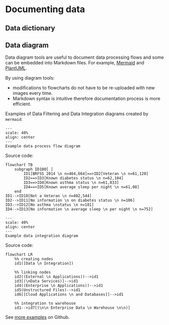 # Documenting data

## Data dictionary

## Data diagram
Data diagram tools are useful to document data processing flows and some can be embedded into Markdown files. For example, [Mermaid](https://github.com/mermaid-js/mermaid#readme) and [PlantUML](https://plantuml.com).

By using diagram tools:
* modifications to flowcharts do not have to be re-uploaded with new images every time.
* Markdown syntax is intuitive therefore documentation process is more efficient. 

Examples of Data Filtering and Data Integration diagrams created by `mermaid`:

```{figure} imgs/process_flow.png
---
scale: 40%
align: center 
---
Example data process flow diagram
```

Source code:
```
flowchart TB
    subgraph ID100[ ]
        ID1[BRFSS 2014 \n n=464,664]==>ID2[Veteran \n n=61,120]
        ID2==>ID3[Known diabetes status \n n=62,104]
        ID3==>ID4[Known asthma status \n n=61,833]
        ID4==>ID5[Known average sleep per night \n n=61,08]
    end
ID1-->ID10[Not a Veteran \n n=402,544]
ID2-->ID11[No information \n on diabetes status \n n=106]
ID3-->ID12[No asthma \nstatus \n n=181]
ID4-->ID13[No information \n average sleep \n per night \n n=752]
``` 

```{figure} imgs/data_integration.png
---
scale: 40%
align: center 
---
Example data integration diagram
```

Source code:
```
flowchart LR
    %% creating nodes
    id1([Data \n Integration])
    
    %% linking nodes
    id2((External \n Applications))-->id1
    id3[(\nData Services)]-->id1
    id4((Enterprise \n Applications))-->id1
    id5(Unstructured Files)-->id1
    id6[[Cloud Applications \n and Databases]]-->id1
    
    %% integration to warehouse
    id1-->id7[(\n\n Enterprise Data \n Warehouse \n\n)]
```

See [more examples](https://github.com/NSAPH-Data-Processing/sql-utils/tree/develop/docs) on Github.